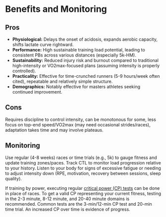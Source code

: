 # Benefits and Monitoring

## Pros
*   **Physiological:** Delays the onset of acidosis, expands aerobic capacity, shifts lactate curve rightward.
*   **Performance:** High sustainable training load potential, leading to consistent PBs across various distances (especially 5k-HM).
*   **Sustainability:** Reduced injury risk and burnout compared to traditional high-intensity or VO2max-focused plans (assuming intensity is properly controlled).
*   **Practicality:** Effective for time-crunched runners (5-9 hours/week often cited), repeatable and relatively simple structure.
*   **Demographics:** Notably effective for masters athletes seeking continued improvement.

## Cons
Requires discipline to control intensity, can be monotonous for some, less focus on top-end speed/VO2max (may need occasional strides/races), adaptation takes time and may involve plateaus.

## Monitoring
Use regular (4-8 weeks) races or time trials (e.g., 5k) to gauge fitness and update training zones/paces. Track CTL to monitor load progression relative to your history. Listen to your body for signs of excessive fatigue or needing to adjust intensity down (RPE, motivation, recovery between sessions, sleep quality).

If training by power, executing regular [critical power (CP) tests](https://www.highnorth.co.uk/articles/critical-power-calculator) can be done in place of races. To get a valid CP representing your current fitness, testing in the 2-3 minute, 8-12 minute, and 20-40 minute domains is recommended. Common tests are the 3-min/12-min CP test and 20-min time trial. An increased CP over time is evidence of progress.
